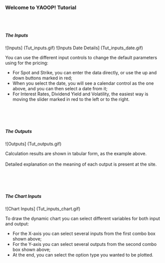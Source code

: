 ### Welcome to YAOOP! Tutorial

<br><br>
##### The Inputs 

![Inputs] (Tut_inputs.gif) 
![Inputs Date Details] (Tut_inputs_date.gif)  

You can use the different input controls to change the default parameters using for the pricing:  
- For Spot and Strike, you can enter the data directly, or use the up and down buttons marked in red;  
- When you select the date, you will see a calendar control as the one above, and you can then select a date from it;  
- For Interest Rates, Dividend Yield and Volatility, the easiest way is moving the slider marked in red to the left or to the right.

<br><br><br>
##### The Outputs 

![Outputs] (Tut_outputs.gif)

Calculation results are shown in tabular form, as the example above.  
<br>
Detailed explanation on the meaning of each output is present at the site.

<br><br><br>
##### The Chart Inputs 

![Chart Inputs] (Tut_inputs_chart.gif)

To draw the dynamic chart you can select different variables for both input and output:
- For the X-axis you can select several inputs from the first combo box shown above;  
- For the Y-axis you can select several outputs from the second combo box shown above;  
- At the end, you can select the option type you wanted to be plotted.  
